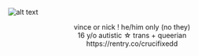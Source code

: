 ![alt text](https://cdn.discordapp.com/attachments/1083954945935544370/1241923588890689646/Untitled1_20240519191904.png?ex=664bf6f9&is=664aa579&hm=9d21608b11c3c9c1b020792930fb98bfc9282688e6d8ee6a1921fecc883d9a3a&)
<div align="center">vince or nick ! he/him only (no they)</div>
<div align="center">16 y/o autistic ☆ trans + queerian </div>
<div align="center"> https://rentry.co/crucifixedd
